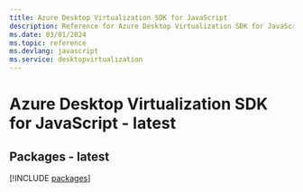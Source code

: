 ```yaml
---
title: Azure Desktop Virtualization SDK for JavaScript
description: Reference for Azure Desktop Virtualization SDK for JavaScript
ms.date: 03/01/2024
ms.topic: reference
ms.devlang: javascript
ms.service: desktopvirtualization
---
```

# Azure Desktop Virtualization SDK for JavaScript - latest
## Packages - latest
[!INCLUDE [packages](desktop-virtualization-index.md)]